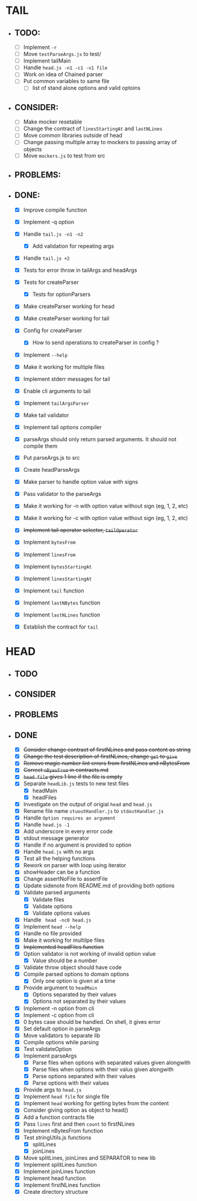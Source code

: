 # TAIL

- ## TODO:

  - [ ] Implement `-r`
  - [ ] Move `testParseArgs.js` to test/
  - [ ] Implement tailMain
  - [ ] Handle `head.js -n1 -c1 -v1 file`
  - [ ] Work on idea of Chained parser
  - [ ] Put common variables to same file
    - [ ] list of stand alone options and valid optoins

- ## CONSIDER:

  - [ ] Make mocker resetable
  - [ ] Change the contract of `linesStartingAt` and `lastNLines`
  - [ ] Move common libraries outside of head
  - [ ] Change passing multiple array to mockers to passing array of objects
  - [ ] Move `mockers.js` to test from src

- ## PROBLEMS:


- ## DONE:

  - [x] Improve compile function
  - [x] Implement -q option
  - [x] Handle `tail.js -n1 -n2`
    - [x] Add validation for repeating args
  - [x] Handle `tail.js +2 `
  - [x] Tests for error throw in tailArgs and headArgs
  - [x] Tests for createParser  
    - [x] Tests for optionParsers
  - [x] Make createParser working for head
  - [x] Make createParser working for tail
  - [x] Config for createParser
    - [x] How to send operations to createParser in config ?
  - [x] Implement `--help`
  - [x] Make it working for multiple files
  - [x] Implement stderr messages for tail
  - [x] Enable cli arguments to tail
  - [x] Implement `tailArgsParser`
  - [x] Make tail validator
  - [x] Implement tail options compiler
  - [x] parseArgs should only return parsed arguments. It should not compile them
  - [x] Put parseArgs.js to src
  - [x] Create headParseArgs
  - [x] Make parser to handle option value with signs
  - [x] Pass validator to the parseArgs
  - [x] Make it working for -n with option value without sign (eg, 1, 2, etc)
  - [x] Make it working for -c with option value without sign (eg, 1, 2, etc)
  - [x] ~~Implement tail operator selector, `tailOperator`~~
  - [x] Implement `bytesFrom`
  - [x] Implement `linesFrom`
  - [x] Implement `bytesStartingAt`
  - [x] Implement `linesStartingAt`
  - [x] Implement `tail` function
  - [x] Implement `lastNBytes` function
  - [x] Implement `lastNLines` function
  - [x] Establish the contract for `tail`


# HEAD

- ## TODO


- ## CONSIDER


- ## PROBLEMS


- ## DONE
  - [x] ~~Consider change contract of firstNLines and pass content as string~~
  - [x] ~~Change the test description of firstNLines, change `get` to `give`~~
  - [x] ~~Remove magic number lint errors from firstNLines and nBytesFrom~~
  - [x] ~~Correct `nByesFrom` in contracts.md~~
  - [x] ~~`head file` gives 1 line if the file is empty~~
  - [x] Separate `headLib.js` tests to new test files
    - [x] headMain
    - [x] headFiles
  - [x] Investigate on the output of origial `head` and `head.js`
  - [x] Rename file name `stuoutHandler.js` to `stdoutHandler.js`
  - [x] Handle `Option requires an argument`
  - [x] Handle `head.js -1`
  - [x] Add underscore in every error code
  - [x] stdout message generator
  - [x] Handle if no argument is provided to option
  - [x] Handle `head.js` with no args
  - [x] Test all the helping functions
  - [x] Rework on parser with loop using iterator
  - [x] showHeader can be a function
  - [x] Change assertNoFile to assertFile
  - [x] Update sidenote from README.md of providing both options
  - [x] Validate parsed arguments
    - [x] Validate files
    - [x] Validate options
    - [x] Validate options values
  - [x] Handle ` head -nc0 head.js`
  - [x] Implement `head --help`
  - [x] Handle no file provided
  - [x] Make it working for multilpe files
  - [X] ~~Implemented headFiles function~~
  - [x] Option validator is not working of invalid option value
    - [x] Value should be a number
  - [x] Validate throw object should have code
  - [x] Compile parsed options to domain options
    - [x] Only one option is given at a time
  - [x] Provide argument to `headMain`
    - [x] Options separated by their values
    - [x] Options not separated by their values
  - [x] Implement -n option from cli
  - [x] Implement -c option from cli
  - [x] 0 bytes case should be handled. On shell, it gives error
  - [x] Set default option in parseArgs
  - [x] Move validators to separate lib
  - [x] Compile options while parsing
  - [x] Test validateOption
  - [x] Implement parseArgs
    - [x] Parse files when options with separated values given alongwith
    - [x] Parse files when options with their valus given alongwith
    - [x] Parse options separated with their values
    - [x] Parse options with their values
  - [x] Provide args to `head.js`
  - [x] Implement `head file` for single file
  - [x] Implement `head` working for getting bytes from the content
  - [x] Consider giving option as object to head()
  - [x] Add a function contracts file
  - [x] Pass `lines` first and then `count` to firstNLines
  - [x] Implement nBytesFrom function
  - [x] Test stringUtils.js functions
    - [x] splitLines
    - [x] joinLines
  - [x] Move splitLines, joinLines and SEPARATOR to new lib
  - [x] Implement splitLines function
  - [x] Implement joinLines function
  - [x] Implement head function
  - [x] Implement firstNLines function
  - [x] Create directory structure
